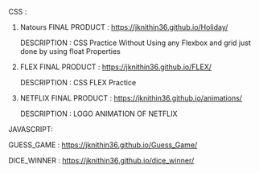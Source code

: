 CSS :

1. Natours FINAL PRODUCT : https://jknithin36.github.io/Holiday/

    DESCRIPTION : CSS Practice Without Using any Flexbox and grid just done by using float Properties
3. FLEX FINAL PRODUCT : https://jknithin36.github.io/FLEX/

    DESCRIPTION : CSS FLEX Practice
5. NETFLIX FINAL PRODUCT : https://jknithin36.github.io/animations/

    DESCRIPTION : LOGO ANIMATION OF NETFLIX



JAVASCRIPT:

GUESS_GAME : https://jknithin36.github.io/Guess_Game/

DICE_WINNER : https://jknithin36.github.io/dice_winner/
